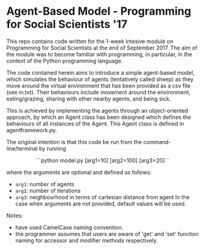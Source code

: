 # Agent-Based Model - Programming for Social Scientists '17
This repo contains code written for the 1-week intesive module on Programming for Social Scientists at the end of September 2017.
The aim of the module was to become familiar with programming, in particular, in the context of the Python programming language.

The code contained herein aims to introduce a simple agent-based model, which simulates the behaviour of agents (tentatively called sheep) as they move around the virtual environment that has been provided as a csv file (see in.txt).
Their behaviours include movement around the environment, eating/grazing, sharing with other nearby agents, and being sick.

This is achieved by implementing the agents through an object-oriented approach, by which an Agent class has been designed which defines the behaviours of all instances of the Agent.
This Agent class is defined in agentframework.py.

The original intention is that this code be run from the command-line/terminal by running

<center>```python model.py [arg1=10] [arg2=100] [arg3=20]```</center>

where the arguments are optional and defined as follows:
* `arg1`: number of agents
* `arg2`: number of iterations
* `arg3`: neighbourhood in terms of cartesian distance from agent
In the case when arguments are not provided, default values will be used.

Notes:
* have used CamelCase naming convention.
* the programmer assumes that users are aware of 'get' and 'set' function naming for accessor and modifier methods respectively.
